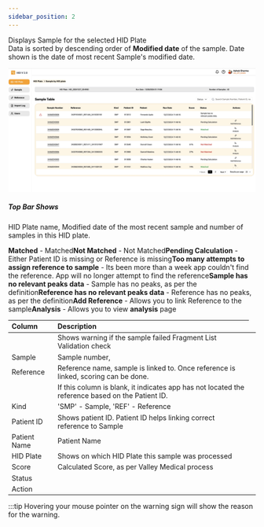 ```yaml
---
sidebar_position: 2
---
```


Displays Sample for the selected HID Plate  
Data is sorted by descending order of **Modified date** of the sample. Date shown is the date of most recent Sample's modified date.  

![samples](../../static/img/hidplatesamples.jpg)


##### Top Bar Shows
HID Plate name, Modified date of the most recent sample and number of samples in this HID plate.

|Column | Description |
|:----- |:------------------------------------------------------------------------------|
|   | Shows warning if the sample failed Fragment List Validation check |
| Sample | Sample number, 
| Reference | Reference name, sample is linked to. Once reference is linked, scoring can be done.  
|     | If this column is blank, it indicates app has not located the reference based on the Patient ID.  |
|Kind | 'SMP' - Sample, 'REF' - Reference   
|Patient ID | Shows patient ID. Patient ID helps linking correct reference to Sample |
|Patient Name | Patient Name  |
|HID Plate | Shows on which HID Plate this sample was processed |
|Score | Calculated Score, as per Valley Medical process |
|Status |<td><tr>**Matched** -  Matched</tr><tr>**Not Matched** - Not Matched</tr><tr>**Pending Calculation** - Either Patient ID is missing or Reference is missing</tr><tr>**Too many attempts to assign reference to sample** - Its been more than a week app couldn't find the reference. App will no longer attempt to find the reference</tr><tr>**Sample has no relevant peaks data** - Sample has no peaks, as per the definition</tr><tr>**Reference has no relevant peaks data** - Reference has no peaks, as per the definition</tr></td>|
|Action |<td><tr>**Add Reference** - Allows you to link Reference to the sample</tr><tr>**Analysis** - Allows you to view **analysis** page</tr></td>

:::tip
Hovering your mouse pointer on the warning sign will show the reason for the warning.